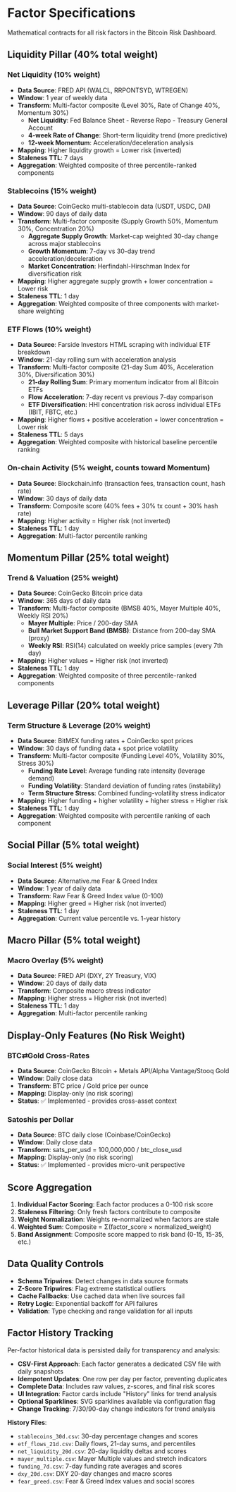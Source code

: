 # Factor Specifications

Mathematical contracts for all risk factors in the Bitcoin Risk Dashboard.

## Liquidity Pillar (40% total weight)

### Net Liquidity (10% weight)
- **Data Source**: FRED API (WALCL, RRPONTSYD, WTREGEN)
- **Window**: 1 year of weekly data
- **Transform**: Multi-factor composite (Level 30%, Rate of Change 40%, Momentum 30%)
  - **Net Liquidity**: Fed Balance Sheet - Reverse Repo - Treasury General Account
  - **4-week Rate of Change**: Short-term liquidity trend (more predictive)
  - **12-week Momentum**: Acceleration/deceleration analysis
- **Mapping**: Higher liquidity growth = Lower risk (inverted)
- **Staleness TTL**: 7 days
- **Aggregation**: Weighted composite of three percentile-ranked components

### Stablecoins (15% weight)
- **Data Source**: CoinGecko multi-stablecoin data (USDT, USDC, DAI)
- **Window**: 90 days of daily data
- **Transform**: Multi-factor composite (Supply Growth 50%, Momentum 30%, Concentration 20%)
  - **Aggregate Supply Growth**: Market-cap weighted 30-day change across major stablecoins
  - **Growth Momentum**: 7-day vs 30-day trend acceleration/deceleration
  - **Market Concentration**: Herfindahl-Hirschman Index for diversification risk
- **Mapping**: Higher aggregate supply growth + lower concentration = Lower risk
- **Staleness TTL**: 1 day
- **Aggregation**: Weighted composite of three components with market-share weighting

### ETF Flows (10% weight)
- **Data Source**: Farside Investors HTML scraping with individual ETF breakdown
- **Window**: 21-day rolling sum with acceleration analysis
- **Transform**: Multi-factor composite (21-day Sum 40%, Acceleration 30%, Diversification 30%)
  - **21-day Rolling Sum**: Primary momentum indicator from all Bitcoin ETFs
  - **Flow Acceleration**: 7-day recent vs previous 7-day comparison
  - **ETF Diversification**: HHI concentration risk across individual ETFs (IBIT, FBTC, etc.)
- **Mapping**: Higher flows + positive acceleration + lower concentration = Lower risk
- **Staleness TTL**: 5 days
- **Aggregation**: Weighted composite with historical baseline percentile ranking

### On-chain Activity (5% weight, counts toward Momentum)
- **Data Source**: Blockchain.info (transaction fees, transaction count, hash rate)
- **Window**: 30 days of daily data
- **Transform**: Composite score (40% fees + 30% tx count + 30% hash rate)
- **Mapping**: Higher activity = Higher risk (not inverted)
- **Staleness TTL**: 1 day
- **Aggregation**: Multi-factor percentile ranking

## Momentum Pillar (25% total weight)

### Trend & Valuation (25% weight)
- **Data Source**: CoinGecko Bitcoin price data
- **Window**: 365 days of daily data
- **Transform**: Multi-factor composite (BMSB 40%, Mayer Multiple 40%, Weekly RSI 20%)
  - **Mayer Multiple**: Price / 200-day SMA
  - **Bull Market Support Band (BMSB)**: Distance from 200-day SMA (proxy)
  - **Weekly RSI**: RSI(14) calculated on weekly price samples (every 7th day)
- **Mapping**: Higher values = Higher risk (not inverted)
- **Staleness TTL**: 1 day
- **Aggregation**: Weighted composite of three percentile-ranked components

## Leverage Pillar (20% total weight)

### Term Structure & Leverage (20% weight)
- **Data Source**: BitMEX funding rates + CoinGecko spot prices
- **Window**: 30 days of funding data + spot price volatility
- **Transform**: Multi-factor composite (Funding Level 40%, Volatility 30%, Stress 30%)
  - **Funding Rate Level**: Average funding rate intensity (leverage demand)
  - **Funding Volatility**: Standard deviation of funding rates (instability)
  - **Term Structure Stress**: Combined funding-volatility stress indicator
- **Mapping**: Higher funding + higher volatility + higher stress = Higher risk
- **Staleness TTL**: 1 day
- **Aggregation**: Weighted composite with percentile ranking of each component

## Social Pillar (5% total weight)

### Social Interest (5% weight)
- **Data Source**: Alternative.me Fear & Greed Index
- **Window**: 1 year of daily data
- **Transform**: Raw Fear & Greed Index value (0-100)
- **Mapping**: Higher greed = Higher risk (not inverted)
- **Staleness TTL**: 1 day
- **Aggregation**: Current value percentile vs. 1-year history

## Macro Pillar (5% total weight)

### Macro Overlay (5% weight)
- **Data Source**: FRED API (DXY, 2Y Treasury, VIX)
- **Window**: 20 days of daily data
- **Transform**: Composite macro stress indicator
- **Mapping**: Higher stress = Higher risk (not inverted)
- **Staleness TTL**: 1 day
- **Aggregation**: Multi-factor percentile ranking

## Display-Only Features (No Risk Weight)

### BTC⇄Gold Cross-Rates
- **Data Source**: CoinGecko Bitcoin + Metals API/Alpha Vantage/Stooq Gold
- **Window**: Daily close data
- **Transform**: BTC price / Gold price per ounce
- **Mapping**: Display-only (no risk scoring)
- **Status**: ✅ Implemented - provides cross-asset context

### Satoshis per Dollar
- **Data Source**: BTC daily close (Coinbase/CoinGecko)
- **Window**: Daily close data
- **Transform**: sats_per_usd = 100,000,000 / btc_close_usd
- **Mapping**: Display-only (no risk scoring)
- **Status**: ✅ Implemented - provides micro-unit perspective

## Score Aggregation

1. **Individual Factor Scoring**: Each factor produces a 0-100 risk score
2. **Staleness Filtering**: Only fresh factors contribute to composite
3. **Weight Normalization**: Weights re-normalized when factors are stale
4. **Weighted Sum**: Composite = Σ(factor_score × normalized_weight)
5. **Band Assignment**: Composite score mapped to risk band (0-15, 15-35, etc.)

## Data Quality Controls

- **Schema Tripwires**: Detect changes in data source formats
- **Z-Score Tripwires**: Flag extreme statistical outliers
- **Cache Fallbacks**: Use cached data when live sources fail
- **Retry Logic**: Exponential backoff for API failures
- **Validation**: Type checking and range validation for all inputs

## Factor History Tracking

Per-factor historical data is persisted daily for transparency and analysis:

- **CSV-First Approach**: Each factor generates a dedicated CSV file with daily snapshots
- **Idempotent Updates**: One row per day per factor, preventing duplicates
- **Complete Data**: Includes raw values, z-scores, and final risk scores
- **UI Integration**: Factor cards include "History" links for trend analysis
- **Optional Sparklines**: SVG sparklines available via configuration flag
- **Change Tracking**: 7/30/90-day change indicators for trend analysis

**History Files**:
- `stablecoins_30d.csv`: 30-day percentage changes and scores
- `etf_flows_21d.csv`: Daily flows, 21-day sums, and percentiles
- `net_liquidity_20d.csv`: 20-day liquidity deltas and scores
- `mayer_multiple.csv`: Mayer Multiple values and stretch indicators
- `funding_7d.csv`: 7-day funding rate averages and scores
- `dxy_20d.csv`: DXY 20-day changes and macro scores
- `fear_greed.csv`: Fear & Greed Index values and social scores

